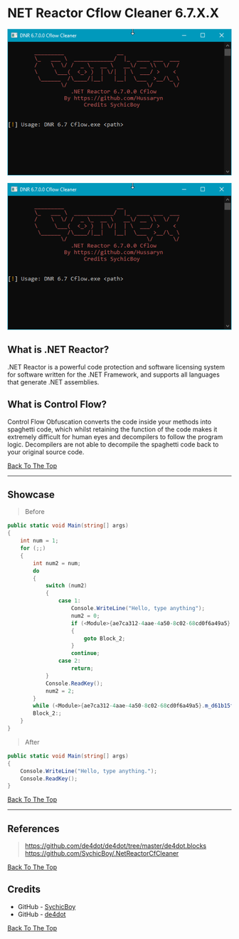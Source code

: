 # NET Reactor Cflow Cleaner 6.7.X.X  

![Project Image](images/img.png)</center>

<p align="center">
  <img src="images/img.png" />
</p>

## What is .NET Reactor?

.NET Reactor is a powerful code protection and software licensing system for software written for the .NET Framework, and supports all languages that generate .NET assemblies. 

## What is Control Flow?

Control Flow Obfuscation converts the code inside your methods into spaghetti code, which whilst retaining the function of the code makes it extremely difficult for human eyes and decompilers to follow the program logic. Decompilers are not able to decompile the spaghetti code back to your original source code.

[Back To The Top](#read-me-template)

---

## Showcase

> Before

```C#
public static void Main(string[] args)
{
    int num = 1;
    for (;;)
	{
        int num2 = num;
        do
        {
			switch (num2)
			{
				case 1:
					Console.WriteLine("Hello, type anything");
					num2 = 0;
					if (<Module>{ae7ca312-4aae-4a50-8c02-68cd0f6a49a5}.m_ac846466e909461989ac23502fbfe894 == 0)
					{
						goto Block_2;
					}
					continue;
				case 2:
                    return;
			}
			Console.ReadKey();
			num2 = 2;
		}
		while (<Module>{ae7ca312-4aae-4a50-8c02-68cd0f6a49a5}.m_d61b15f7b2a5404db656ec8afd85287e == 0);
		Block_2:;
	}
}
```
> After
```C#
public static void Main(string[] args)
{
    Console.WriteLine("Hello, type anything.");
    Console.ReadKey();
}
```

[Back To The Top](#read-me-template)

---

## References
> https://github.com/de4dot/de4dot/tree/master/de4dot.blocks <br>
> https://github.com/SychicBoy/.NetReactorCfCleaner

[Back To The Top](#read-me-template)



## Credits

- GitHub - [SychicBoy](https://github.com/SychicBoyk)
- GitHub - [de4dot](https://github.com/de4dot)

[Back To The Top](#read-me-template)